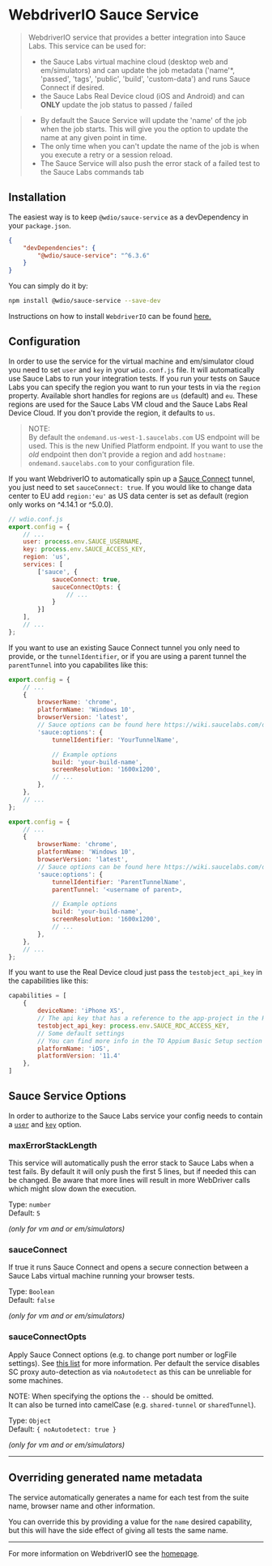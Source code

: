 WebdriverIO Sauce Service
=========================

> WebdriverIO service that provides a better integration into Sauce Labs. This service can be used for:
> - the Sauce Labs virtual machine cloud (desktop web and em/simulators) and can update the job metadata ('name'*, 'passed', 'tags', 'public', 'build', 'custom-data') and runs Sauce Connect if desired.
> - the Sauce Labs Real Device cloud (iOS and Android) and can **ONLY** update the job status to passed / failed

> - By default the Sauce Service will update the 'name' of the job when the job starts. This will give you the option to update the name at any given point in time.
> - The only time when you can't update the name of the job is when you execute a retry or a session reload.
> - The Sauce Service will also push the error stack of a failed test to the Sauce Labs commands tab

## Installation

The easiest way is to keep `@wdio/sauce-service` as a devDependency in your `package.json`.

```json
{
    "devDependencies": {
        "@wdio/sauce-service": "^6.3.6"
    }
}
```

You can simply do it by:

```bash
npm install @wdio/sauce-service --save-dev
```

Instructions on how to install `WebdriverIO` can be found [here.](https://webdriver.io/docs/gettingstarted.html)

## Configuration

In order to use the service for the virtual machine and em/simulator cloud you need to set `user` and `key` in your `wdio.conf.js` file. It will automatically
use Sauce Labs to run your integration tests.
If you run your tests on Sauce Labs you can specify the region you want to run your tests in via the `region` property.
Available short handles for regions are `us` (default) and `eu`. These regions are used for the Sauce Labs VM cloud and the Sauce Labs Real Device Cloud. If you don't provide the region, it defaults to `us`.

> NOTE:\
> By default the `ondemand.us-west-1.saucelabs.com` US endpoint will be used. This is the new Unified Platform endpoint. If you want to use the *old* endpoint then
> don't provide a region and add `hostname: ondemand.saucelabs.com` to your configuration file.

If you want WebdriverIO to automatically spin up a [Sauce Connect](https://wiki.saucelabs.com/display/DOCS/Sauce+Connect+Proxy) tunnel,
you just need to set `sauceConnect: true`. If you would like to change data center to EU add `region:'eu'` as US data center is set as default (region only works on ^4.14.1 or ^5.0.0).

```js
// wdio.conf.js
export.config = {
    // ...
    user: process.env.SAUCE_USERNAME,
    key: process.env.SAUCE_ACCESS_KEY,
    region: 'us',
    services: [
        ['sauce', {
            sauceConnect: true,
            sauceConnectOpts: {
                // ...
            }
        }]
    ],
    // ...
};
```

If you want to use an existing Sauce Connect tunnel you only need to provide, or the `tunnelIdentifier`, or if you are using a parent tunnel the `parentTunnel` into you capabilites like this:

<!--DOCUSAURUS_CODE_TABS-->
<!--Tunnel Identifier-->
```js
export.config = {
    // ...
    {
        browserName: 'chrome',
        platformName: 'Windows 10',
        browserVersion: 'latest',
        // Sauce options can be found here https://wiki.saucelabs.com/display/DOCS/Test+Configuration+Options
        'sauce:options': {
            tunnelIdentifier: 'YourTunnelName',

            // Example options
            build: 'your-build-name',
            screenResolution: '1600x1200',
            // ...
        },
    },
    // ...
};
```
<!--Parent Tunnel-->
```js
export.config = {
    // ...
    {
        browserName: 'chrome',
        platformName: 'Windows 10',
        browserVersion: 'latest',
        // Sauce options can be found here https://wiki.saucelabs.com/display/DOCS/Test+Configuration+Options
        'sauce:options': {
            tunnelIdentifier: 'ParentTunnelName',
            parentTunnel: '<username of parent>,

            // Example options
            build: 'your-build-name',
            screenResolution: '1600x1200',
            // ...
        },
    },
    // ...
};
```
<!--END_DOCUSAURUS_CODE_TABS-->

If you want to use the Real Device cloud just pass the `testobject_api_key` in the capabilities like this:

```js
capabilities = [
    {
        deviceName: 'iPhone XS',
        // The api key that has a reference to the app-project in the RDC cloud
        testobject_api_key: process.env.SAUCE_RDC_ACCESS_KEY,
        // Some default settings
        // You can find more info in the TO Appium Basic Setup section
        platformName: 'iOS',
        platformVersion: '11.4'
    },
]
```

## Sauce Service Options

In order to authorize to the Sauce Labs service your config needs to contain a [`user`](https://webdriver.io/docs/options.html#user) and [`key`](https://webdriver.io/docs/options.html#key) option.

### maxErrorStackLength
This service will automatically push the error stack to Sauce Labs when a test fails. By default it will only push the first 5
lines, but if needed this can be changed. Be aware that more lines will result in more WebDriver calls which might slow down the execution.

Type: `number`<br>
Default: `5`

*(only for vm and or em/simulators)*

### sauceConnect
If true it runs Sauce Connect and opens a secure connection between a Sauce Labs virtual machine running your browser tests.

Type: `Boolean`<br>
Default: `false`

*(only for vm and or em/simulators)*

### sauceConnectOpts
Apply Sauce Connect options (e.g. to change port number or logFile settings). See [this list](https://wiki.saucelabs.com/display/DOCS/Sauce+Connect+Proxy+Command-Line+Quick+Reference+Guide) for more information. Per default the service disables SC proxy auto-detection as via `noAutodetect` as this can be unreliable for some machines.  

NOTE: When specifying the options the `--` should be omitted.  
It can also be turned into camelCase (e.g. `shared-tunnel` or `sharedTunnel`).

Type: `Object`<br>
Default: `{ noAutodetect: true }`

*(only for vm and or em/simulators)*

----

## Overriding generated name metadata
The service automatically generates a name for each test from the suite name, browser name and other information.

You can override this by providing a value for the `name` desired capability, but this will have the side effect of giving all tests the same name.

----

For more information on WebdriverIO see the [homepage](https://webdriver.io).
